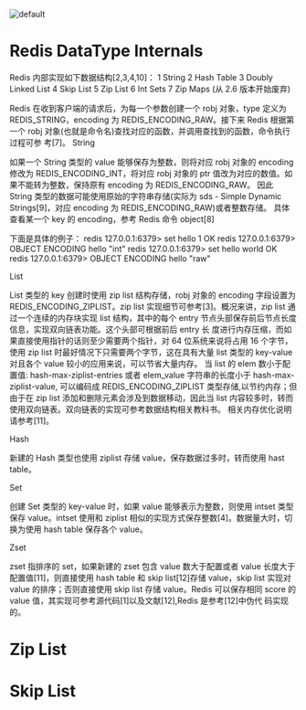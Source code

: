 ![default](https://user-images.githubusercontent.com/5803001/45228854-de88b400-b2f6-11e8-9ab0-d393ed19f21f.png)

# Redis DataType Internals

Redis 内部实现如下数据结构[2,3,4,10]：
1 String
2 Hash Table
3 Doubly Linked  List
4 Skip  List
5 Zip  List
6 Int Sets
7 Zip Maps (从 2.6 版本开始废弃)

Redis 在收到客户端的请求后，为每一个参数创建一个 robj 对象，type 定义为 REDIS_STRING，encoding 为 REDIS_ENCODING_RAW。接下来 Redis 根据第一个 robj 对象(也就是命令名)查找对应的函数，并调用查找到的函数，命令执行过程可参 考[7]。
String

如果一个 String 类型的 value 能够保存为整数，则将对应 robj 对象的 encoding 修改为 REDIS_ENCODING_INT，将对应 robj 对象的 ptr 值改为对应的数值。如果不能转为整数，保持原有 encoding 为 REDIS_ENCODING_RAW。
因此 String 类型的数据可能使用原始的字符串存储(实际为 sds - Simple Dynamic Strings[9]，对应 encoding 为 REDIS_ENCODING_RAW)或者整数存储。
具体查看某一个 key 的 encoding，参考 Redis 命令 object[8]

下面是具体的例子：
redis 127.0.0.1:6379> set hello 1
OK
redis 127.0.0.1:6379> OBJECT ENCODING hello
"int"
redis 127.0.0.1:6379> set hello world
OK
redis 127.0.0.1:6379> OBJECT ENCODING hello
"raw"

 List

List 类型的 key 创建时使用 zip list 结构存储，robj 对象的 encoding 字段设置为 REDIS_ENCODING_ZIPLIST。zip list 实现细节可参考[3]。概况来讲，zip list 通过一个连续的内存块实现 list 结构，其中的每个 entry 节点头部保存前后节点长度信息，实现双向链表功能。这个头部可根据前后 entry 长 度进行内存压缩，而如果直接使用指针的话则至少需要两个指针，对 64 位系统来说将占用 16 个字节，使用 zip list 时最好情况下只需要两个字节，这在具有大量 list 类型的 key-value 对且各个 value 较小的应用来说，可以节省大量内存。
当 list 的 elem 数小于配置值: hash-max-ziplist-entries 或者 elem_value 字符串的长度小于 hash-max-ziplist-value, 可以编码成 REDIS_ENCODING_ZIPLIST 类型存储,以节约内存；但由于在 zip list 添加和删除元素会涉及到数据移动，因此当 list 内容较多时，转而使用双向链表。双向链表的实现可参考数据结构相关教科书。
相关内存优化说明请参考[11]。

Hash

新建的 Hash 类型也使用 ziplist 存储 value，保存数据过多时，转而使用 hast table。

Set

创建 Set 类型的 key-value 时，如果 value 能够表示为整数，则使用 intset 类型保存 value。intset 使用和 ziplist 相似的实现方式保存整数[4]。数据量大时，切换为使用 hash table 保存各个 value。

Zset

zset 指排序的 set，如果新建的 zset 包含 value 数大于配置或者 value 长度大于配置值[11]，则直接使用 hash table 和 skip list[12]存储 value，skip list 实现对 value 的排序；否则直接使用 skip list 存储 value。Redis 可以保存相同 score 的 value 值，其实现可参考源代码[1]以及文献[12],Redis 是参考[12]中伪代 码实现的。

# Zip List

# Skip List
